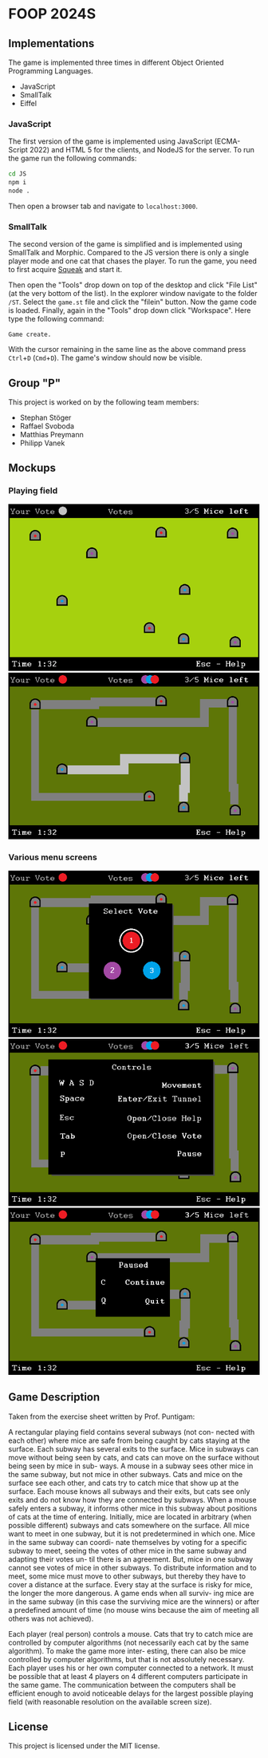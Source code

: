 
# FOOP 2024S

## Implementations
The game is implemented three times in different Object Oriented Programming Languages.

- JavaScript
- SmallTalk
- Eiffel

### JavaScript
The first version of the game is implemented using JavaScript (ECMA-Script 2022) and HTML 5
for the clients, and NodeJS for the server. To run the game run the following commands:

```bash
cd JS
npm i
node .
```

Then open a browser tab and navigate to `localhost:3000`.

### SmallTalk
The second version of the game is simplified and is implemented using SmallTalk and Morphic. 
Compared to the JS version there is only a single player mode and one cat that chases the
player. To run the game, you need to first acquire [Squeak](https://squeak.org/downloads/) and
start it.

Then open the "Tools" drop down on top of the desktop and click "File List" (at the very
bottom of the list). In the explorer window navigate to the folder `/ST`. Select the `game.st`
file and click the "filein" button. Now the game code is loaded. Finally, again in the "Tools"
drop down click "Workspace". Here type the following command:

```
Game create.
```

With the cursor remaining in the same line as the above command press `Ctrl`+`D` (`Cmd`+`D`).
The game's window should now be visible.

## Group "P"
This project is worked on by the following team members:

- Stephan Stöger
- Raffael Svoboda
- Matthias Preymann
- Philipp Vanek
  
## Mockups

### Playing field
![Mockup of the playing field](./assets/playing-field.png)
![Mockup of the playing field when entering a subway tunnel](./assets/inside-tunnel.png)

### Various menu screens
![Mockup of the voting menu](./assets/menu-voting.png)
![Mockup of the controls menu](./assets/menu-controls.png)
![Mockup of the pause menu](./assets/menu-paused.png)

## Game Description
Taken from the exercise sheet written by Prof. Puntigam:

A rectangular playing field contains several subways (not con-
nected with each other) where mice are safe from being caught by
cats staying at the surface. Each subway has several exits to the
surface. Mice in subways can move without being seen by cats, and
cats can move on the surface without being seen by mice in sub-
ways. A mouse in a subway sees other mice in the same subway, but
not mice in other subways. Cats and mice on the surface see each
other, and cats try to catch mice that show up at the surface. Each
mouse knows all subways and their exits, but cats see only exits and
do not know how they are connected by subways. When a mouse
safely enters a subway, it informs other mice in this subway about
positions of cats at the time of entering. Initially, mice are located
in arbitrary (when possible different) subways and cats somewhere
on the surface. All mice want to meet in one subway, but it is not
predetermined in which one. Mice in the same subway can coordi-
nate themselves by voting for a specific subway to meet, seeing the
votes of other mice in the same subway and adapting their votes un-
til there is an agreement. But, mice in one subway cannot see votes
of mice in other subways. To distribute information and to meet,
some mice must move to other subways, but thereby they have to
cover a distance at the surface. Every stay at the surface is risky for
mice, the longer the more dangerous. A game ends when all surviv-
ing mice are in the same subway (in this case the surviving mice are
the winners) or after a predefined amount of time (no mouse wins
because the aim of meeting all others was not achieved).

Each player (real person) controls a mouse. Cats that try to
catch mice are controlled by computer algorithms (not necessarily
each cat by the same algorithm). To make the game more inter-
esting, there can also be mice controlled by computer algorithms,
but that is not absolutely necessary. Each player uses his or her own
computer connected to a network. It must be possible that at least 4
players on 4 different computers participate in the same game. The
communication between the computers shall be efficient enough to
avoid noticeable delays for the largest possible playing field (with
reasonable resolution on the available screen size).

## License
This project is licensed under the MIT license.

